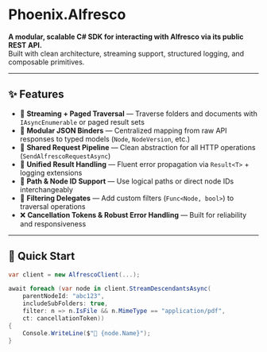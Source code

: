 # Phoenix.Alfresco

**A modular, scalable C# SDK for interacting with Alfresco via its public REST API.**  
Built with clean architecture, streaming support, structured logging, and composable primitives.

---

## ✨ Features

- 🔗 **Streaming + Paged Traversal** — Traverse folders and documents with `IAsyncEnumerable` or paged result sets  
- 🧩 **Modular JSON Binders** — Centralized mapping from raw API responses to typed models (`Node`, `NodeVersion`, etc.)  
- 📡 **Shared Request Pipeline** — Clean abstraction for all HTTP operations (`SendAlfrescoRequestAsync`)  
- 🧠 **Unified Result Handling** — Fluent error propagation via `Result<T>` + logging extensions  
- 📁 **Path & Node ID Support** — Use logical paths or direct node IDs interchangeably  
- 🔎 **Filtering Delegates** — Add custom filters (`Func<Node, bool>`) to traversal operations  
- ❌ **Cancellation Tokens & Robust Error Handling** — Built for reliability and responsiveness

---

## 🚀 Quick Start

```csharp
var client = new AlfrescoClient(...);

await foreach (var node in client.StreamDescendantsAsync(
    parentNodeId: "abc123",
    includeSubFolders: true,
    filter: n => n.IsFile && n.MimeType == "application/pdf",
    ct: cancellationToken))
{
    Console.WriteLine($"📄 {node.Name}");
}
